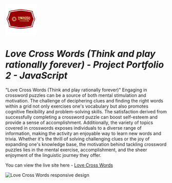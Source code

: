 ![CrossWord Slogan](assets/favicon/favicon-96x96.png)
# **_Love Cross Words (Think and play rationally forever) - Project Portfolio 2 - JavaScript_**

"Love Cross Words (Think and play rationally forever)" Engaging in crossword puzzles can be a source of both mental stimulation and motivation. The challenge of deciphering clues and finding the right words within a grid not only exercises one's vocabulary but also promotes cognitive flexibility and problem-solving skills. The satisfaction derived from successfully completing a crossword puzzle can boost self-esteem and provide a sense of accomplishment. Additionally, the variety of topics covered in crosswords exposes individuals to a diverse range of information, making the activity an enjoyable way to learn new words and trivia. Whether it's the thrill of solving challenging clues or the joy of expanding one's knowledge base, the motivation behind tackling crossword puzzles lies in the mental exercise, accomplishment, and the sheer enjoyment of the linguistic journey they offer.

You can view the live site here - <a href="https://mohamedmesto.github.io/Love-CrossWords2/" target="_blank"> Love Cross Words </a>

![Love Cross Words responsive design](assets/images/readme_images/devices.png)

